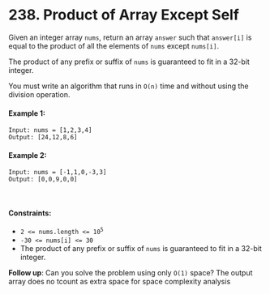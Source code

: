 # 238. Product of Array Except Self
Given an integer array `nums`, return an array `answer` such that `answer[i]` is equal to the product of all the elements of `nums` except `nums[i]`.

The product of any prefix or suffix of `nums` is guaranteed to fit in a 32-bit integer. 

You must write an algorithm that runs in `O(n)` time and without using the division operation.

#### Example 1:
```shell 
Input: nums = [1,2,3,4]
Output: [24,12,8,6]
```

#### Example 2:
```shell 
Input: nums = [-1,1,0,-3,3]
Output: [0,0,9,0,0]
```

<br>

#### Constraints:
- <code>2 <= nums.length <= 10<sup>5</sup></code>
- `-30 <= nums[i] <= 30`
- The product of any prefix or suffix of `nums` is guaranteed to fit in a 32-bit integer.

**Follow up**: Can you solve the problem using only `O(1)` space? The output array does no tcount as extra space for space complexity analysis
